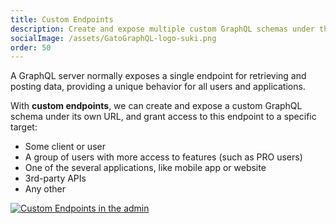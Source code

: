```yaml
---
title: Custom Endpoints
description: Create and expose multiple custom GraphQL schemas under their own URL, and grant access to each of these endpoints to some specific target.
socialImage: /assets/GatoGraphQL-logo-suki.png
order: 50
---
```


A GraphQL server normally exposes a single endpoint for retrieving and posting data, providing a unique behavior for all users and applications.

With **custom endpoints**, we can create and expose a custom GraphQL schema under its own URL, and grant access to this endpoint to a specific target:

- Some client or user
- A group of users with more access to features (such as PRO users)
- One of the several applications, like mobile app or website
- 3rd-party APIs
- Any other

<div class="img-width-1024" markdown=1>

<a href="/assets/guides/upstream/custom-endpoints-page.png" target="_blank">![Custom Endpoints in the admin](/assets/guides/upstream/custom-endpoints-page.png "Custom Endpoints in the admin")</a>

</div>
